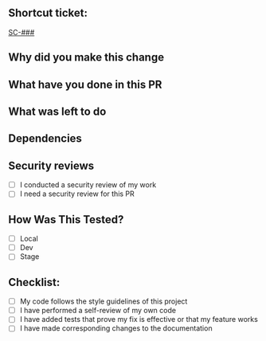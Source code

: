 ## Shortcut ticket:

[SC-###](https://app.shortcut.com/jit/story/###)

## Why did you make this change

<!-- Describe what is the purpose of this change -->

## What have you done in this PR

<!-- High-level description of the change -->

## What was left to do

<!-- Describe what is left to do and not included in this PR -->

## Dependencies

<!-- Describe any dependencies that this PR has -->

## Security reviews

<!-- Describe any security reviews that have been done on this PR if relevant -->

-   [ ] I conducted a security review of my work
-   [ ] I need a security review for this PR

## How Was This Tested?

<!-- Describe the tests that you ran to verify your changes -->

-   [ ] Local
-   [ ] Dev
-   [ ] Stage

## Checklist:

<!-- Check the relevant options and remove the ones that aren't relevant -->

-   [ ] My code follows the style guidelines of this project
-   [ ] I have performed a self-review of my own code
-   [ ] I have added tests that prove my fix is effective or that my feature works
-   [ ] I have made corresponding changes to the documentation